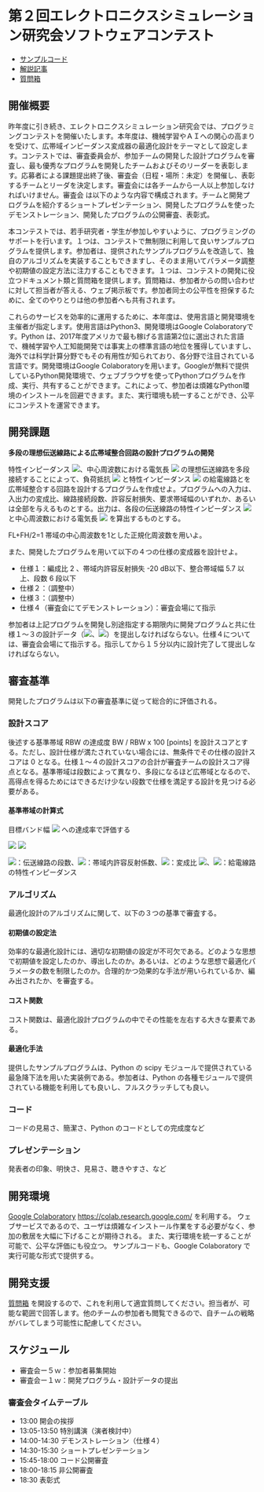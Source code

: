 # 第２回エレクトロニクスシミュレーション研究会ソフトウェアコンテスト

- [サンプルコード](https://colab.research.google.com/drive/1Ba0oYsf-H6dFXBSfE8u7OGI252mFewD6)
- [解説記事](https://github.com/h403/EST2018/wiki/コンテスト-Wiki)
- [質問箱](https://github.com/h403/EST2018/issues)

## 開催概要

昨年度に引き続き、エレクトロニクスシミュレーション研究会では、プログラミングコンテストを開催いたします。本年度は、機械学習やＡＩへの関心の高まりを受けて、広帯域インピーダンス変成器の最適化設計をテーマとして設定します。コンテストでは、審査委員会が、参加チームの開発した設計プログラムを審査し、最も優秀なプログラムを開発したチームおよびそのリーダーを表彰します。応募者による課題提出終了後、審査会（日程・場所：未定）を開催し、表彰するチームとリーダを決定します。審査会には各チームから一人以上参加しなければいけません。審査会
は以下のような内容で構成されます。チームと開発プログラムを紹介するショートプレゼンテーション、開発したプログラムを使ったデモンストレーション、開発したプログラムの公開審査、表彰式。

本コンテストでは、若手研究者・学生が参加しやすいように、プログラミングのサポートを行います。１つは、コンテストで無制限に利用して良いサンプルプログラムを提供します。参加者は、提供されたサンプルプログラムを改造して、独自のアルゴリズムを実装することもできますし、そのまま用いてパラメータ調整や初期値の設定方法に注力することもできます。１つは、コンテストの開発に役立つドキュメント類と質問箱を提供します。質問箱は、参加者からの問い合わせに対して担当者が答える、ウェブ掲示板です。参加者同士の公平性を担保するために、全てのやりとりは他の参加者へも共有されます。

これらのサービスを効率的に運用するために、本年度は、使用言語と開発環境を主催者が指定します。使用言語はPython3、開発環境はGoogle Colaboratoryです。Python は、2017年度アメリカで最も稼げる言語第2位に選出された言語で、機械学習や人工知能開発では事実上の標準言語の地位を獲得していますし、海外では科学計算分野でもその有用性が知られており、各分野で注目されている言語です。開発環境はGoogle Colaboratoryを用います。Googleが無料で提供しているPython開発環境で、ウェブブラウザを使ってPythonプログラムを作成、実行、共有することができます。これによって、参加者は煩雑なPython環境のインストールを回避できます。また、実行環境も統一することができ、公平にコンテストを運営できます。

## 開発課題

**多段の理想伝送線路による広帯域整合回路の設計プログラムの開発**

特性インピーダンス <img src="https://latex.codecogs.com/gif.latex?W_i=Z_i/Z_0" />、中心周波数における電気長 <img src="https://latex.codecogs.com/gif.latex?\theta_i=\beta_0 l_i" /> の理想伝送線路を多段接続することによって、負荷抵抗 <img src="https://latex.codecogs.com/gif.latex?R_L" /> と特性インピーダンス <img src="https://latex.codecogs.com/gif.latex?Z_0" /> の給電線路とを広帯域整合する回路を設計するプログラムを作成せよ。プログラムへの入力は、入出力の変成比、線路接続段数、許容反射損失、要求帯域幅のいずれか、あるいは全部を与えるものとする。出力は、各段の伝送線路の特性インピーダンス <img src="https://latex.codecogs.com/gif.latex?W_i" /> と中心周波数における電気長 <img src="https://latex.codecogs.com/gif.latex?\theta_i" /> を算出するものとする。

FL+FH/2=1 帯域の中心周波数を1とした正規化周波数を用いよ。

また、開発したプログラムを用いて以下の４つの仕様の変成器を設計せよ。

- 仕様１：編成比 2 、帯域内許容反射損失 -20 dB以下、整合帯域幅 5.7 以上、段数 6 段以下
- 仕様２：（調整中）
- 仕様３：（調整中）
- 仕様４（審査会にてデモンストレーション）：審査会場にて指示

参加者は上記プログラムを開発し別途指定する期限内に開発プログラムと共に仕様１〜３の設計データ（<img src="https://latex.codecogs.com/gif.latex?W_i" />、<img src="https://latex.codecogs.com/gif.latex?\theta_i" />）を提出しなければならない。仕様４については、審査会会場にて指示する。指示してから１５分以内に設計完了して提出しなければならない。

## 審査基準
開発したプログラムは以下の審査基準に従って総合的に評価される。
### 設計スコア
後述する基準帯域 RBW の達成度 BW / RBW x 100 [points] を設計スコアとする。ただし、設計仕様が満たされていない場合には、無条件でその仕様の設計スコアは 0 となる。仕様１〜４の設計スコアの合計が審査チームの設計スコア得点となる。基準帯域は段数によって異なり、多段になるほど広帯域となるので、高得点を得るためにはできるだけ少ない段数で仕様を満足する設計を見つける必要がある。

#### 基準帯域の計算式
目標バンド幅 <img src="https://latex.codecogs.com/gif.latex?B = f_H / f_L" /> への達成率で評価する

<img src="https://latex.codecogs.com/gif.latex?B=\pi/\theta_m - 1" />

<img src="https://latex.codecogs.com/gif.latex?\left|T_N\left(\frac{1}{\cos\theta_m}\right)\right|^{-2}=4\frac{R}{(R-1)^2}\frac{\Gamma_{\textrm{max}}^2}{(1-\Gamma_{\textrm{max}}^2)}" />

<img src="https://latex.codecogs.com/gif.latex?N" />：伝送線路の段数、<img src="https://latex.codecogs.com/gif.latex?\Gamma_{\textrm{max}}" />：帯域内許容反射係数、<img src="https://latex.codecogs.com/gif.latex?R" />：変成比 <img src="https://latex.codecogs.com/gif.latex?R_L/Z_0" />、<img src="https://latex.codecogs.com/gif.latex?Z_0" />：給電線路の特性インピーダンス

### アルゴリズム
最適化設計のアルゴリズムに関して、以下の３つの基準で審査する。

#### 初期値の設定法
効率的な最適化設計には、適切な初期値の設定が不可欠である。どのような思想で初期値を設定したのか、導出したのか。あるいは、どのような思想で最適化パラメータの数を制限したのか。合理的かつ効果的な手法が用いられているか、編み出されたか、を審査する。

#### コスト関数
コスト関数は、最適化設計プログラムの中でその性能を左右する大きな要素である。

#### 最適化手法
提供したサンプルプログラムは、Python の scipy モジュールで提供されている最急降下法を用いた実装例である。参加者は、Python の各種モジュールで提供されている機能を利用しても良いし、フルスクラッチしても良い。

### コード
コードの見易さ、簡潔さ、Python のコードとしての完成度など

### プレゼンテーション
発表者の印象、明快さ、見易さ、聴きやすさ、など

## 開発環境
[Google Colaboratory](https://colab.research.google.com/) https://colab.research.google.com/ を利用する。
ウェブサービスであるので、ユーザは煩雑なインストール作業をする必要がなく、参加の敷居を大幅に下げることが期待される。
また、実行環境を統一することが可能で、公平な評価にも役立つ。
サンプルコードも、Google Colaboratory で実行可能な形式で提供する。

## 開発支援
[質問箱](https://github.com/h403/EST2018/issues) を開設するので、これを利用して適宜質問してください。担当者が、可能な範囲で回答します。他のチームの参加者も閲覧できるので、自チームの戦略がバレてしまう可能性に配慮してください。

## スケジュール

- 審査会ー５ｗ：参加者募集開始
- 審査会ー１ｗ：開発プログラム・設計データの提出

### 審査会タイムテーブル

- 13:00 開会の挨拶
- 13:05-13:50 特別講演（演者検討中）
- 14:00-14:30 デモンストレーション（仕様４）
- 14:30-15:30 ショートプレゼンテーション
- 15:45-18:00 コード公開審査
- 18:00-18:15 非公開審査
- 18:30 表彰式
